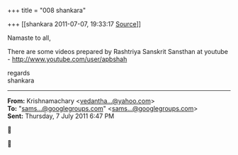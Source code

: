 +++
title = "008 shankara"

+++
[[shankara	2011-07-07, 19:33:17 [Source](https://groups.google.com/g/samskrita/c/Zon89uOTLiM)]]



Namaste to all,

  

There are some videos prepared by Rashtriya Sanskrit Sansthan at youtube - <http://www.youtube.com/user/apbshah>



regards  
shankara  

------------------------------------------------------------------------

**From:** Krishnamachary \<[vedantha...@yahoo.com]()\>  
**To:** "[sams...@googlegroups.com]()" \<[sams...@googlegroups.com]()\>  
**Sent:** Thursday, 7 July 2011 6:47 PM





